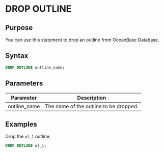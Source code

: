 # DROP OUTLINE

## Purpose

You can use this statement to drop an outline from OceanBase Database.

## Syntax

```sql
DROP OUTLINE outline_name;  
```

## Parameters

| **Parameter** | **Description** |
|--------------|--------------------|
| outline_name | The name of the outline to be dropped.  |

## Examples

Drop the `ol_1` outline.

```sql
DROP OUTLINE ol_1;      
```

